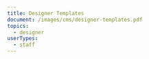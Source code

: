 ```yaml
---
title: Designer Templates
document: /images/cms/designer-templates.pdf
topics:
  - designer
userTypes:
  - staff
---
```

